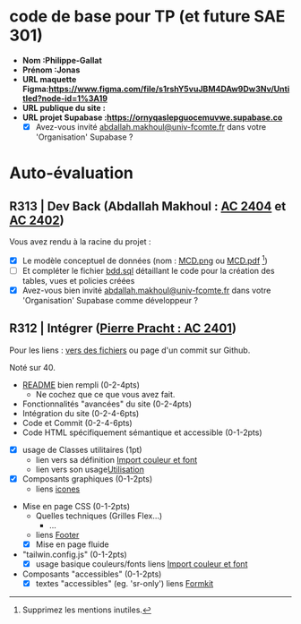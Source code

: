 # code de base pour TP (et future SAE 301)

- **Nom :Philippe-Gallat**
- **Prénom :Jonas**
- **URL maquette Figma:https://www.figma.com/file/s1rshY5vuJBM4DAw9Dw3Nv/Untitled?node-id=1%3A19**
- **URL publique du site :**
- **URL projet Supabase :https://ornyqaslepguocemuvwe.supabase.co**
  - [x] Avez-vous invité abdallah.makhoul@univ-fcomte.fr dans votre 'Organisation' Supabase ?

# Auto-évaluation

## R313 | Dev Back (Abdallah Makhoul : [AC 2404](https://moodle.univ-fcomte.fr/mod/assign/view.php?id=612670) et [AC 2402](https://moodle.univ-fcomte.fr/mod/assign/view.php?id=612669))

Vous avez rendu à la racine du projet :

- [x] Le modèle conceptuel de données (nom : [MCD.png](/MCD.png) ou [MCD.pdf](/MCD.pdf) [^1])
- [ ] Et compléter le fichier [bdd.sql](/bdd.sql) détaillant le code pour la création des tables, vues et policies créées
- [x] Avez-vous bien invité abdallah.makhoul@univ-fcomte.fr dans votre 'Organisation' Supabase comme développeur ?

## R312 | Intégrer ([Pierre Pracht : AC 2401](https://moodle.univ-fcomte.fr/mod/assign/view.php?id=612668))

Pour les liens :
[vers des fichiers](https://docs.github.com/en/repositories/managing-your-repositorys-settings-and-features/customizing-your-repository/about-readmes#relative-links-and-image-paths-in-readme-files) ou page d'un commit sur Github.

Noté sur 40.

- [README](/README.md) bien rempli (0-2-4pts)
  - Ne cochez que ce que vous avez fait.
- Fonctionnalités "avancées" du site (0-2-4pts)
- Intégration du site (0-2-4-6pts)
- Code et Commit (0-2-4-6pts)
- Code HTML spécifiquement sémantique et accessible (0-1-2pts)

- [x] usage de Classes utilitaires (1pt)
  - lien vers sa définition [Import couleur et font](/tailwind.config.js#11)
  - lien vers son usage[Utilisation](/index.vue#34)
- [x] Composants graphiques (0-1-2pts)
  - liens [icones](/src/components/design/homedesign.vue)
- Mise en page CSS (0-1-2pts)
  - Quelles techniques (Grilles Flex...)
    - ...
  - liens [Footer](/src/App.vue#68)
  - [x] Mise en page fluide

- "tailwin.config.js" (0-1-2pts)
  - [x] usage basique couleurs/fonts
  liens [Import couleur et font](/tailwind.config.js)
 
- Composants "accessibles" (0-1-2pts)
  - [x] textes "accessibles" (eg. 'sr-only')
 liens [Formkit](/src/components/FormMontre.vue#62)

[^1]: Supprimez les mentions inutiles.
